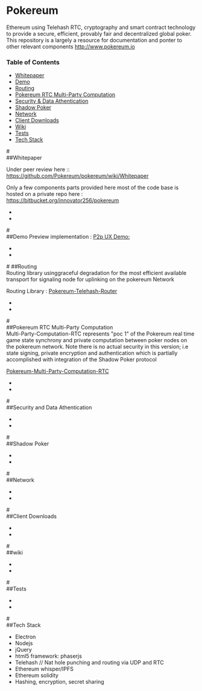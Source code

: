 Pokereum
========
Ethereum using Telehash RTC, cryptography and smart contract technology to provide a secure, efficient, provably fair and decentralized global poker. This repository is a largely a resource for documentation and ponter to other relevant components http://www.pokereum.io 


### Table of Contents

* [Whitepaper](#Whitepaper)
* [Demo](#Demo)
* [Routing](#Routing)
* [Pokereum RTC Multi-Party Computation](#Pokereum-RTC)
* [Security & Data Athentication](#SecurityDataAthentication)    
* [Shadow Poker](Shadow-Poker)
* [Network](#Network)
* [Client Downloads](#Downloads)
* [Wiki](#wiki)
* [Tests](#Tests)
* [Tech Stack](#Tech-Stack)







#<a name="whitepaper"></a>     
##Whitepaper    

Under peer review here :: https://github.com/Pokereum/pokereum/wiki/Whitepaper           



Only a few components parts provided here most of the code base is hosted on a private repo here : https://bitbucket.org/innovator256/pokereum    

-  
-  
      
      

#<a name="Demo"></a>   
##Demo
Preview implementation : [P2p UX Demo:]( https://www.youtube.com/watch?v=ydqsLi2CAgQ)      



-  
-     



#<a name="Routing"></a>
##Routing      
Routing library usinggraceful degradation for the most efficient available transport for signaling node for uplinking on the pokereum Network    

Routing Library : [Pokereum-Telehash-Router](https://github.com/Pokereum/Pokereum-Telehash-Router)






-  
-     
      
      



#<a name="Pokereum-RTC"></a>                
##Pokereum RTC Multi-Party Computation    
Multi-Party-Computation-RTC represents "poc 1" of the Pokereum real time game state synchrony and private computation between poker nodes on the pokereum network. Note there is no actual security in this version; i.e state signing, private encryption and authentication which is partially accomplished with integration of the Shadow Poker protocol     

[Pokereum-Multi-Party-Computation-RTC](https://github.com/Pokereum/Pokereum-Multi-Party-Computation-RTC)



-  
-      
      
     
       
       
#<a name="SecurityDataAthentication"></a>                 
##Security and Data Athentication             



-  
-  
      
      

 
 
 
 

#<a name="Shadow-Poker"></a>     
##Shadow Poker          
        



-  
-  
      
    
#<a name="Network"></a>    
##Network                   



-  
-  
      
      
     
#<a name="Downloads"></a>    
##Client Downloads             
     


-  
-  
      
      


#<a name="wiki"></a>     
##wiki         




-  
-  
      
      
#<a name="Tests"></a>      
##Tests           
   


-  
-  
      
      


#<a name="Tech-Stack"></a>     
##Tech Stack           
- Electron <br/>
- Nodejs<br/>
- jQuery<br/>
- html5 framework: phaserjs<br/>
- Telehash // Nat hole punching and routing via UDP and RTC<br/>
- Ethereum whisper/IPFS<br/>
- Ethereum solidity<br/>
- Hashing, encryption, secret sharing
